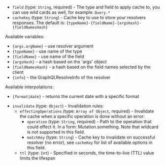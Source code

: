 
* `field` (type: `String`, required) - The type and field to apply cache to, you can use wild cards as well, for example: `Query.*`
* `cacheKey` (type: `String`) - Cache key to use to store your resolvers responses.
The default is: `{typeName}-{fieldName}-{argsHash}-{fieldNamesHash}`

Available variables:
  - `{args.argName}` - use resolver argument
  - `{typeName}` - use name of the type
  - `{fieldName}` - use name of the field
  - `{argsHash}` - a hash based on the 'args' object
  - `{fieldNamesHash}` - a hash based on the field names selected by the client
  - `{info}` - the GraphQLResolveInfo of the resolver

Available interpolations:
  - `{format|date}` - returns the current date with a specific format
* `invalidate` (type: `Object`) - Invalidation rules: 
  * `effectingOperations` (type: `Array of Object`, required) - Invalidate the cache when a specific operation is done without an error: 
    * `operation` (type: `String`, required) - Path to the operation that could effect it. In a form: Mutation.something. Note that wildcard is not supported in this field.
    * `matchKey` (type: `String`) - Cache key to invalidate on successful resolver (no error), see `cacheKey` for list of available options in this field.
  * `ttl` (type: `Int`) - Specified in seconds, the time-to-live (TTL) value limits the lifespan